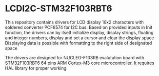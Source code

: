 # LCDI2C-STM32F103RBT6

This repository contains drivers for LCD display 16x2 characters with soldered converter PCF8574 for I2C bus. Based on provided inputs in Init function, the drivers can by itself initialize display, display strings, floating and integer numbers, display and set a cursor and clear the display space Displaying data is possible with formatting to the right side of designated space

The drivers are designed for NUCLEO-F103RB evalutation board with STM32F103RBT6 64 pins ARM Cortex-M3 core microcontroller. It requires HAL library for proper working